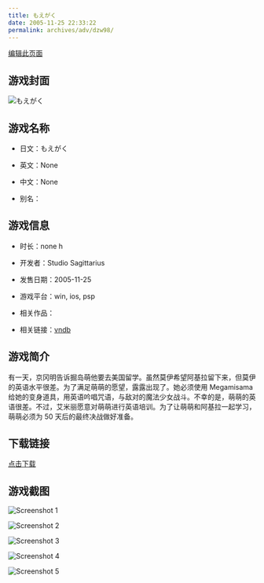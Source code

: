 ```yaml
---
title: もえがく
date: 2005-11-25 22:33:22
permalink: archives/adv/dzw98/
---
```

[编辑此页面](https://github.com/ACG-3/ADV3-source/blob/main/source/_posts/%E3%82%82%E3%81%88%E3%81%8C%E3%81%8F.md)

## 游戏封面

![もえがく](https://pan.timero.xyz/d/onedrive/img_lib_001/%E3%82%82%E3%81%88%E3%81%8C%E3%81%8F_cover.avif)


## 游戏名称

- 日文：もえがく
- 英文：None
- 中文：None

- 别名：


## 游戏信息

- 时长：none h
- 开发者：Studio Sagittarius
- 发售日期：2005-11-25
- 游戏平台：win, ios, psp
- 相关作品：

- 相关链接：[vndb](https://vndb.org/v11699)


## 游戏简介

有一天，京冈明告诉掘岛萌他要去美国留学。虽然莫伊希望阿基拉留下来，但莫伊的英语水平很差。为了满足萌萌的愿望，露露出现了。她必须使用 Megamisama 给她的变身道具，用英语吟唱咒语，与敌对的魔法少女战斗。不幸的是，萌萌的英语很差。不过，艾米丽愿意对萌萌进行英语培训。为了让萌萌和阿基拉一起学习，萌萌必须为 50 天后的最终决战做好准备。




## 下载链接

[点击下载](https://pan.timero.xyz/onedrive/adv_lib_001/%E3%82%82%E3%81%88%E3%81%8C%E3%81%8F)


## 游戏截图


![Screenshot 1](https://pan.timero.xyz/d/onedrive/img_lib_001/%E3%82%82%E3%81%88%E3%81%8C%E3%81%8F_Screenshot_1.avif)

![Screenshot 2](https://pan.timero.xyz/d/onedrive/img_lib_001/%E3%82%82%E3%81%88%E3%81%8C%E3%81%8F_Screenshot_2.avif)

![Screenshot 3](https://pan.timero.xyz/d/onedrive/img_lib_001/%E3%82%82%E3%81%88%E3%81%8C%E3%81%8F_Screenshot_3.avif)

![Screenshot 4](https://pan.timero.xyz/d/onedrive/img_lib_001/%E3%82%82%E3%81%88%E3%81%8C%E3%81%8F_Screenshot_4.avif)

![Screenshot 5](https://pan.timero.xyz/d/onedrive/img_lib_001/%E3%82%82%E3%81%88%E3%81%8C%E3%81%8F_Screenshot_5.avif)

